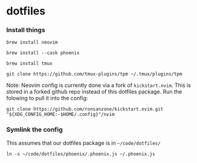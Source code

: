 # dotfiles


### Install things

```
brew install neovim

brew install --cask phoenix

brew install tmux

git clone https://github.com/tmux-plugins/tpm ~/.tmux/plugins/tpm

```

Note: Neovim config is currently done via a fork of `kickstart.nvim`. This is stored in a forked github repo instead of this dotfiles package. Run the folowing to pull it into the config:

```
git clone https://github.com/ronsanzone/kickstart.nvim.git "${XDG_CONFIG_HOME:-$HOME/.config}"/nvim
```

### Symlink the config

This assumes that our dotfiles package is in `~/code/dotfiles/`

```
ln -s ~/code/dotfiles/phoenix/.phoenix.js ~/.phoenix.js

```
